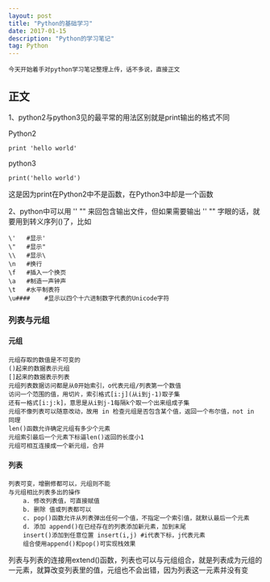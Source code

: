 ```yaml
---
layout: post
title: "Python的基础学习"
date: 2017-01-15 
description: "Python的学习笔记"
tag: Python 
---   
```

	
	今天开始着手对python学习笔记整理上传，话不多说，直接正文

## 正文
1、python2与python3见的最平常的用法区别就是print输出的格式不同

Python2

```
print 'hello world'
```

python3

```
print('hello world')
```

这是因为print在Python2中不是函数，在Python3中却是一个函数

2、python中可以用 '' "" 来回包含输出文件，但如果需要输出 '' "" 字眼的话，就要用到转义序列(\)了，比如

```
\'   #显示'
\"   #显示"
\\   #显示\
\n   #换行
\f   #插入一个换页
\a   #制造一声钟声
\t   #水平制表符
\u####    #显示以四个十六进制数字代表的Unicode字符
```

### 列表与元组

#### 元组

    元组存取的数值是不可变的
    ()起来的数据表示元组
    []起来的数据表示列表
    元组列表数据访问都是从0开始索引，o代表元组/列表第一个数值
    访问一个范围的值，用切片，索引格式[i:j](从i到j-1)取子集
    还有一格式[i:j:k]，意思是从i到j-1每隔k个取一个出来组成子集
    元组不像列表可以随意改动，故用 in 检查元组是否包含某个值，返回一个布尔值，not in 同理
    len()函数允许确定元组有多少个元素
    元组索引最后一个元素下标逼len()返回的长度小1
    元组可相互连接成一个新元组，合并

#### 列表

    列表可变，增删修都可以，元组则不能
    与元组相比列表多出的操作
        a. 修改列表值，可直接赋值
        b. 删除 值或列表都可以
        c. pop()函数允许从列表弹出任何一个值，不指定一个索引值，就默认最后一个元素
        d. 添加 append()在已经存在的列表添加新元素，加到末尾
        insert()添加到任意位置 insert(i,j) #i代表下标，j代表元素
        组合使用append()和pop()可实现栈效果
列表与列表的连接用extend()函数，列表也可以与元组组合，就是列表成为元组的一元素，就算改变列表里的值，元组也不会出错，因为列表这一元素并没有变


